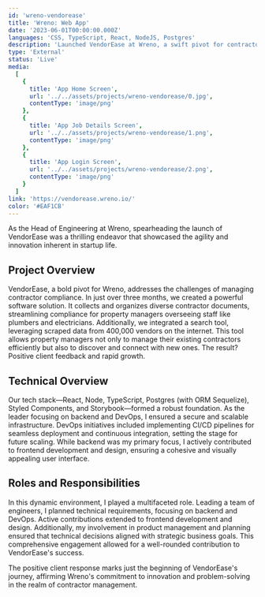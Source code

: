 ```yaml
---
id: 'wreno-vendorease'
title: 'Wreno: Web App'
date: '2023-06-01T00:00:00.000Z'
languages: 'CSS, TypeScript, React, NodeJS, Postgres'
description: 'Launched VendorEase at Wreno, a swift pivot for contractor compliance and sourcing. I oversaw all technical aspects as the head of engineering. We are seeing rapid growth and positive client feedback.'
type: 'External'
status: 'Live'
media:
  [
    {
      title: 'App Home Screen',
      url: '../../assets/projects/wreno-vendorease/0.jpg',
      contentType: 'image/png'
    },
    {
      title: 'App Job Details Screen',
      url: '../../assets/projects/wreno-vendorease/1.png',
      contentType: 'image/png'
    },
    {
      title: 'App Login Screen',
      url: '../../assets/projects/wreno-vendorease/2.png',
      contentType: 'image/png'
    }
  ]
link: 'https://vendorease.wreno.io/'
color: '#EAF1CB'
---
```


As the Head of Engineering at Wreno, spearheading the launch of VendorEase was a thrilling endeavor that showcased the agility and innovation inherent in startup life.

## Project Overview

VendorEase, a bold pivot for Wreno, addresses the challenges of managing contractor compliance. In just over three months, we created a powerful software solution. It collects and organizes diverse contractor documents, streamlining compliance for property managers overseeing staff like plumbers and electricians. Additionally, we integrated a search tool, leveraging scraped data from 400,000 vendors on the internet. This tool allows property managers not only to manage their existing contractors efficiently but also to discover and connect with new ones. The result? Positive client feedback and rapid growth.

## Technical Overview

Our tech stack—React, Node, TypeScript, Postgres (with ORM Sequelize), Styled Components, and Storybook—formed a robust foundation. As the leader focusing on backend and DevOps, I ensured a secure and scalable infrastructure. DevOps initiatives included implementing CI/CD pipelines for seamless deployment and continuous integration, setting the stage for future scaling. While backend was my primary focus, I actively contributed to frontend development and design, ensuring a cohesive and visually appealing user interface.

## Roles and Responsibilities

In this dynamic environment, I played a multifaceted role. Leading a team of engineers, I planned technical requirements, focusing on backend and DevOps. Active contributions extended to frontend development and design. Additionally, my involvement in product management and planning ensured that technical decisions aligned with strategic business goals. This comprehensive engagement allowed for a well-rounded contribution to VendorEase's success.

The positive client response marks just the beginning of VendorEase's journey, affirming Wreno's commitment to innovation and problem-solving in the realm of contractor management.
